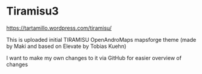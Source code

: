 # Tiramisu3
https://tartamillo.wordpress.com/tiramisu/

This is uploaded initial TIRAMISU OpenAndroMaps mapsforge theme (made by Maki and based on Elevate by Tobias Kuehn)

I want to make my own changes to it via GitHub for easier overview of changes
